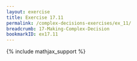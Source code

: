 ```yaml
---
layout: exercise
title: Exercise 17.11
permalink: /complex-decisions-exercises/ex_11/
breadcrumb: 17-Making-Complex-Decision
bookmarkID: ex17.11
---
```


{% include mathjax_support %}
